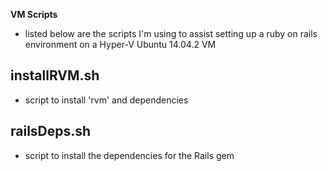 **VM Scripts**
- listed below are the scripts I'm using to assist setting up a ruby on rails environment on a Hyper-V Ubuntu 14.04.2 VM


## installRVM.sh ##
- script to install 'rvm' and dependencies

## railsDeps.sh
- script to install the dependencies for the Rails gem
